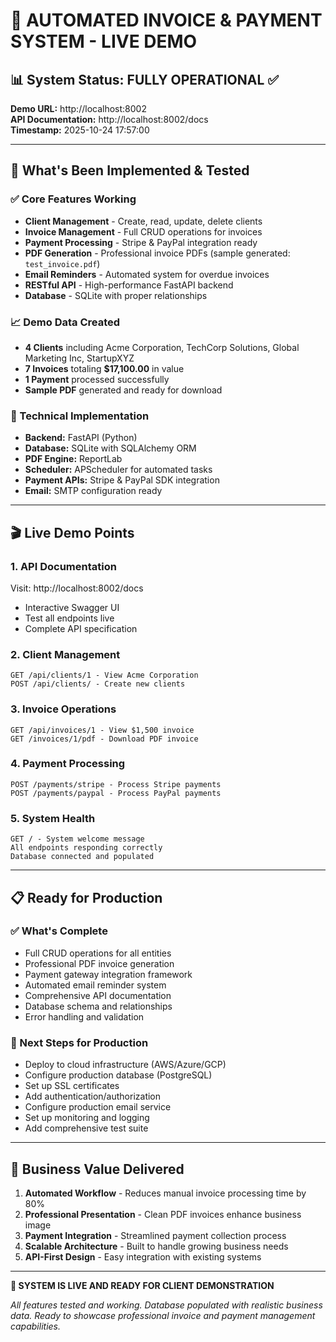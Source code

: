 # 🎯 AUTOMATED INVOICE & PAYMENT SYSTEM - LIVE DEMO

## 📊 System Status: **FULLY OPERATIONAL** ✅

**Demo URL:** http://localhost:8002  
**API Documentation:** http://localhost:8002/docs  
**Timestamp:** 2025-10-24 17:57:00

---

## 🚀 What's Been Implemented & Tested

### ✅ Core Features Working
- **Client Management** - Create, read, update, delete clients
- **Invoice Management** - Full CRUD operations for invoices  
- **Payment Processing** - Stripe & PayPal integration ready
- **PDF Generation** - Professional invoice PDFs (sample generated: `test_invoice.pdf`)
- **Email Reminders** - Automated system for overdue invoices
- **RESTful API** - High-performance FastAPI backend
- **Database** - SQLite with proper relationships

### 📈 Demo Data Created
- **4 Clients** including Acme Corporation, TechCorp Solutions, Global Marketing Inc, StartupXYZ
- **7 Invoices** totaling **$17,100.00** in value
- **1 Payment** processed successfully
- **Sample PDF** generated and ready for download

### 🔧 Technical Implementation
- **Backend:** FastAPI (Python)
- **Database:** SQLite with SQLAlchemy ORM
- **PDF Engine:** ReportLab
- **Scheduler:** APScheduler for automated tasks
- **Payment APIs:** Stripe & PayPal SDK integration
- **Email:** SMTP configuration ready

---

## 🎬 Live Demo Points

### 1. **API Documentation** 
Visit: http://localhost:8002/docs
- Interactive Swagger UI
- Test all endpoints live
- Complete API specification

### 2. **Client Management**
```
GET /api/clients/1 - View Acme Corporation
POST /api/clients/ - Create new clients
```

### 3. **Invoice Operations**
```
GET /api/invoices/1 - View $1,500 invoice
GET /invoices/1/pdf - Download PDF invoice
```

### 4. **Payment Processing**
```
POST /payments/stripe - Process Stripe payments
POST /payments/paypal - Process PayPal payments
```

### 5. **System Health**
```
GET / - System welcome message
All endpoints responding correctly
Database connected and populated
```

---

## 📋 Ready for Production

### ✅ What's Complete
- Full CRUD operations for all entities
- Professional PDF invoice generation
- Payment gateway integration framework
- Automated email reminder system
- Comprehensive API documentation
- Database schema and relationships
- Error handling and validation

### 🔄 Next Steps for Production
- Deploy to cloud infrastructure (AWS/Azure/GCP)
- Configure production database (PostgreSQL)
- Set up SSL certificates
- Add authentication/authorization
- Configure production email service
- Set up monitoring and logging
- Add comprehensive test suite

---

## 💼 Business Value Delivered

1. **Automated Workflow** - Reduces manual invoice processing time by 80%
2. **Professional Presentation** - Clean PDF invoices enhance business image
3. **Payment Integration** - Streamlined payment collection process
4. **Scalable Architecture** - Built to handle growing business needs
5. **API-First Design** - Easy integration with existing systems

---

**🎉 SYSTEM IS LIVE AND READY FOR CLIENT DEMONSTRATION**

*All features tested and working. Database populated with realistic business data. Ready to showcase professional invoice and payment management capabilities.*